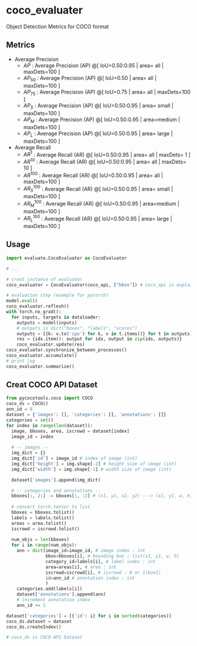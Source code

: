 # coco_evaluater
Object Detection Metrics for COCO format

## Metrics
- Average Precision
  - $AP$ : Average Precision  (AP) @[ IoU=0.50:0.95 | area=   all | maxDets=100 ]
  - $AP_{50}$ : Average Precision  (AP) @[ IoU=0.50      | area=   all | maxDets=100 ]
  - $AP_{75}$ : Average Precision  (AP) @[ IoU=0.75      | area=   all | maxDets=100 ]
  - $AP_{S}$ : Average Precision  (AP) @[ IoU=0.50:0.95 | area= small | maxDets=100 ]
  - $AP_{M}$ : Average Precision  (AP) @[ IoU=0.50:0.95 | area=medium | maxDets=100 ]
  - $AP_{L}$ : Average Precision  (AP) @[ IoU=0.50:0.95 | area= large | maxDets=100 ]
- Average Recall
  - $AR^{1}$ : Average Recall     (AR) @[ IoU=0.50:0.95 | area=   all | maxDets=  1 ]
  - $AR^{10}$ : Average Recall     (AR) @[ IoU=0.50:0.95 | area=   all | maxDets= 10 ]
  - $AR^{100}$ : Average Recall     (AR) @[ IoU=0.50:0.95 | area=   all | maxDets=100 ]
  - $AR_{S}^{100}$ : Average Recall     (AR) @[ IoU=0.50:0.95 | area= small | maxDets=100 ]
  - $AR_{M}^{100}$ : Average Recall     (AR) @[ IoU=0.50:0.95 | area=medium | maxDets=100 ]
  - $AR_{L}^{100}$ : Average Recall     (AR) @[ IoU=0.50:0.95 | area= large | maxDets=100 ]

## Usage
```python
import evaluate.CocoEvaluator as CocoEvaluator

# ...

# creat instance of evaluator
coco_evaluator = CocoEvaluator(coco_api, ["bbox"]) # coco_api is explained below.

# evaluation step (example for pytorch)
model.eval()
coco_evaluator.reflesh()
with torch.no_grad():
  for inputs, targets in dataloader:
    outputs = model(inputs)
    # outputs is dict("boxes", "labels", "scores")
    outputs = [{k: v.to('cpu') for k, v in t.items()} for t in outputs]
    res = {idx.item(): output for idx, output in zip(ids, outputs)}
    coco_evaluator.update(res)
coco_evaluator.synchronize_between_processes()
coco_evaluator.accumulate()
# print log
coco_evaluator.summarize()
```


## Creat COCO API Dataset
```python
from pycocotools.coco import COCO
coco_ds = COCO()
ann_id = 0
dataset = {'images': [], 'categories': [], 'annotations': []}
categories = set()
for index in range(len(dataset)):
  image, bboxes, area, iscrowd = dataset[index]
  image_id = index
  
  # -- images --
  img_dict = {}
  img_dict['id'] = image_id # index of image (int)
  img_dict['height'] = img.shape[-2] # height size of image (int)
  img_dict['width'] = img.shape[-1] # width size of image (int)

  dataset['images'].append(img_dict)

  # -- categories and annotations --
  bboxes[:, 2:] -= bboxes[:, :2] # (x1, y1, x2, y2) ---> (x1, y1, w, h)
  
  # convert torch.tensor to list
  bboxes = bboxes.tolist()
  labels = labels.tolist()
  areas = area.tolist()
  iscrowd = iscrowd.tolist()
  
  num_objs = len(bboxes)
  for i in range(num_objs):
    ann = dict(image_id=image_id, # image index : int
               bbox=bboxes[i], # bounding box : list(x1, y1, w, h)
               category_id=labels[i], # label index : int
               area=areas[i], # area : int
               iscrowd=iscrowd[i], # iscrowd : 0 or 1(bool)
               id=ann_id # annotation index : int
               )
    categories.add(labels[i])
    dataset['annotations'].append(ann)
    # increment annotation index
    ann_id += 1

dataset['categories'] = [{'id': i} for i in sorted(categories)]
coco_ds.dataset = dataset
coco_ds.createIndex()

# coco_ds is COCO API Dataset
```

